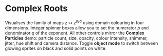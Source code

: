 # Complex Roots

Visualises the family of maps $z \mapsto z^{p/q}$ using domain colouring in four dimensions. Integer spinner boxes allow you to set the numerator $p$ and denominator $q$ of the exponent. All other controls mirror the **Complex Particles** demo: particle count, size, opacity, colour intensity, shimmer, jitter, hue shift and camera distance. Toggle **object mode** to switch between glowing sprites on black and solid points on white.
